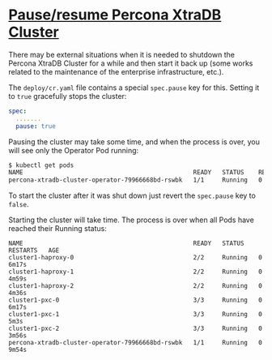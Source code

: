 # [Pause/resume Percona XtraDB Cluster](pause.html#pause)

There may be external situations when it is needed to shutdown the Percona
XtraDB Cluster for a while and then start it back up (some works related to the
maintenance of the enterprise infrastructure, etc.).

The `deploy/cr.yaml` file contains a special `spec.pause` key for this.
Setting it to `true` gracefully stops the cluster:

```yaml
spec:
  .......
  pause: true
```

Pausing the cluster may take some time, and when the process is over, you will
see only the Operator Pod running:

```bash
$ kubectl get pods
NAME                                               READY   STATUS    RESTARTS   AGE
percona-xtradb-cluster-operator-79966668bd-rswbk   1/1     Running   0          12m
```

To start the cluster after it was shut down just revert the `spec.pause` key
to `false`.

Starting the cluster will take time. The process is over when all Pods have
reached their Running status:

```text
NAME                                               READY   STATUS    RESTARTS   AGE
cluster1-haproxy-0                                 2/2     Running   0          6m17s
cluster1-haproxy-1                                 2/2     Running   0          4m59s
cluster1-haproxy-2                                 2/2     Running   0          4m36s
cluster1-pxc-0                                     3/3     Running   0          6m17s
cluster1-pxc-1                                     3/3     Running   0          5m3s
cluster1-pxc-2                                     3/3     Running   0          3m56s
percona-xtradb-cluster-operator-79966668bd-rswbk   1/1     Running   0          9m54s
```
